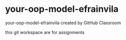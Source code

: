 # your-oop-model-efrainvila
your-oop-model-efrainvila created by GitHub Classroom

this git workspace are for assignments
